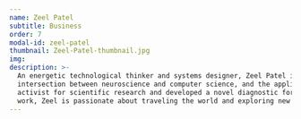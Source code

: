```yaml
---
name: Zeel Patel
subtitle: Business 
order: 7
modal-id: zeel-patel
thumbnail: Zeel-Patel-thumbnail.jpg
img: 
description: >-
  An energetic technological thinker and systems designer, Zeel Patel is an undergraduate at Harvard fascinated of the
  intersection between neuroscience and computer science, and the applications of human-computer interaction. Zeel is an
  activist for scientific research and developed a novel diagnostic for heart disease at the age of 16. Outside of his
  work, Zeel is passionate about traveling the world and exploring new cultures and worldviews.
---
```

